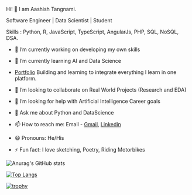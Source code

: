 
Hi! 👋 I am Aashish Tangnami.

Software Engineer | Data Scientist | Student

Skills : Python, R, JavaScript, TypeScript, AngularJs, PHP, SQL, NoSQL, DSA.

        
  - 🔭 I’m currently working on developing my own skills

  - 🌱 I’m currently learning AI and Data Science
  
  - [Portfolio](https://aashishtangnami.vercel.app) Building and learning to integrate everything I learn in one platform.

  - 👯 I’m looking to collaborate on Real World Projects (Research and EDA)

  - 🤔 I’m looking for help with Artificial Intelligence Career goals

  - 💬 Ask me about Python and DataScience

  - 📫 How to reach me: Email - [Gmail](tangnamiaashish1423@gmail.com), [Linkedin](https://www.linkedin.com/in/aashish-tangnami-48585613b)

  - 😄 Pronouns: He/His

  - ⚡ Fun fact: I love sketching, Poetry, Riding Motorbikes

![Anurag's GitHub stats](https://github-readme-stats.vercel.app/api?username=AashishTangnami&show_icons=true&theme=radical)

[![Top Langs](https://github-readme-stats.vercel.app/api/top-langs/?username=AashishTangnami&layout=compact)](https://github.com/anuraghazra/github-readme-stats)

[![trophy](https://github-profile-trophy.vercel.app/?username=AashishTangnami&theme=onedark)](https://github.com/ryo-ma/github-profile-trophy)
